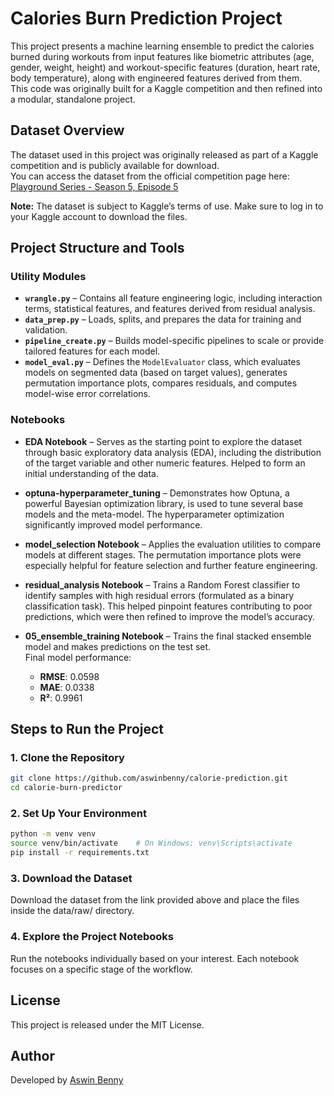 # Calories Burn Prediction Project

This project presents a machine learning ensemble to predict the calories burned during workouts from input features like biometric attributes (age, gender, weight, height) and workout-specific features (duration, heart rate, body temperature), along with engineered features derived from them.  
This code was originally built for a Kaggle competition and then refined into a modular, standalone project.

## Dataset Overview
The dataset used in this project was originally released as part of a Kaggle competition and is publicly available for download.  
You can access the dataset from the official competition page here:  
 [Playground Series - Season 5, Episode 5](https://www.kaggle.com/competitions/playground-series-s5e5/data)

 **Note:** The dataset is subject to Kaggle’s terms of use. Make sure to log in to your Kaggle account to download the files.

## Project Structure and Tools



### Utility Modules

- **`wrangle.py`** – Contains all feature engineering logic, including interaction terms, statistical features, and features derived from residual analysis.
- **`data_prep.py`** – Loads, splits, and prepares the data for training and validation.
- **`pipeline_create.py`** – Builds model-specific pipelines to scale or provide tailored features for each model.
- **`model_eval.py`** – Defines the `ModelEvaluator` class, which evaluates models on segmented data (based on target values), generates permutation importance plots, compares residuals, and computes model-wise error correlations.

### Notebooks

- **EDA Notebook** – Serves as the starting point to explore the dataset through basic exploratory data analysis (EDA), including the distribution of the target variable and other numeric features. Helped to form an initial understanding of the data.
  
- **optuna-hyperparameter_tuning** – Demonstrates how Optuna, a powerful Bayesian optimization library, is used to tune several base models and the meta-model. The hyperparameter optimization significantly improved model performance.

- **model_selection Notebook** – Applies the evaluation utilities to compare models at different stages. The permutation importance plots were especially helpful for feature selection and further feature engineering.

- **residual_analysis Notebook** – Trains a Random Forest classifier to identify samples with high residual errors (formulated as a binary classification task). This helped pinpoint features contributing to poor predictions, which were then refined to improve the model’s accuracy.

- **05_ensemble_training Notebook** – Trains the final stacked ensemble model and makes predictions on the test set.  
  Final model performance:
  - **RMSE**: 0.0598  
  - **MAE**: 0.0338  
  - **R²**: 0.9961  

## Steps to Run the Project

### 1. Clone the Repository

```bash
git clone https://github.com/aswinbenny/calorie-prediction.git
cd calorie-burn-predictor
```

### 2. Set Up Your Environment

```bash
python -m venv venv
source venv/bin/activate    # On Windows: venv\Scripts\activate
pip install -r requirements.txt
```

### 3. Download the Dataset
Download the dataset from the link provided above and place the files inside the data/raw/ directory.

### 4. Explore the Project Notebooks
Run the notebooks individually based on your interest. Each notebook focuses on a specific stage of the workflow.

## License

This project is released under the MIT License.

## Author

Developed by [Aswin Benny](https://github.com/aswinbenny)